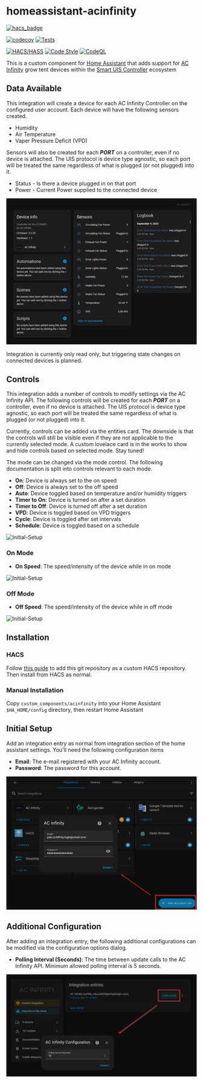 # homeassistant-acinfinity

[![hacs_badge](https://img.shields.io/badge/HACS-Custom-41BDF5.svg)](https://github.com/hacs/integration)

[![codecov](https://codecov.io/gh/dalinicus/homeassistant-acinfinity/graph/badge.svg?token=C4TMDAU344)](https://codecov.io/gh/dalinicus/homeassistant-acinfinity)
[![Tests](https://github.com/dalinicus/homeassistant-acinfinity/actions/workflows/tests.yaml/badge.svg)](https://github.com/dalinicus/homeassistant-acinfinity/actions/workflows/tests.yaml)

[![HACS/HASS](https://github.com/dalinicus/homeassistant-acinfinity/actions/workflows/validate.yaml/badge.svg)](https://github.com/dalinicus/homeassistant-acinfinity/actions/workflows/validate.yaml)
[![Code Style](https://github.com/dalinicus/homeassistant-acinfinity/actions/workflows/style.yaml/badge.svg)](https://github.com/dalinicus/homeassistant-acinfinity/actions/workflows/style.yaml)
[![CodeQL](https://github.com/dalinicus/homeassistant-acinfinity/actions/workflows/codeql.yaml/badge.svg)](https://github.com/dalinicus/homeassistant-acinfinity/actions/workflows/codeql.yaml)

This is a custom component for [Home Assistant](http://home-assistant.io) that adds support for [AC Infinity](https://acinfinity.com/) grow tent devices within the [Smart UIS Controller](https://acinfinity.com/smart-controllers/) ecosystem

## Data Available

This integration will create a device for each AC Infinity Controller on the configured user account. Each device will have the following sensors created.

- Humidity
- Air Temperature
- Vaper Pressure Deficit (VPD)

Sensors will also be created for each ***PORT*** on a controller, even if no device is attached.  The UIS protocol is device type agnostic, so each port will be treated the same regardless of what is plugged (or not plugged) into it.

- Status - Is there a device plugged in on that port
- Power - Current Power supplied to the connected device

![AC-Infinity](/images/ac-infinity-device.png)

Integration is currently only read only, but triggering state changes on connected devices is planned.

## Controls

This integration adds a number of controls to modify settings via the AC Infinity API.  The following controls will be created for each ***PORT*** on a controller, even if no device is attached.  The UIS protocol is device type agnostic, so each port will be treated the same regardless of what is plugged (or not plugged) into it.  

Currently, controls can be added via the entities card.  The downside is that the controls will still be visible even if they are not applicable to the currently selected mode.  A custom lovelace card is in the works to show and hide controls based on selected mode.  Stay tuned!

The mode can be changed via the mode control.  The following documentation is split into controls relevant to each mode.
- **On**: Device is always set to the on speed
- **Off**: Device is always set to the off speed
- **Auto**: Device toggled based on temperature and/or humidity triggers
- **Timer to On**: Device is turned on after a set duration
- **Timer to Off**: Device is turned off after a set duration
- **VPD**: Device is toggled based on VPD triggers
- **Cycle**: Device is toggled after set intervals
- **Schedule**: Device is toggled based on a schedule

![Initial-Setup](/images/mode.png)

### On Mode
- **On Speed**: The speed/intensity of the device while in on mode

![Initial-Setup](/images/mode-on.png)

### Off Mode
- **Off Speed**: The speed/intensity of the device while in off mode

![Initial-Setup](/images/mode-off.png)

## Installation

### HACS

Follow [this guide](https://hacs.xyz/docs/faq/custom_repositories/) to add this git repository as a custom HACS repository. Then install from HACS as normal.

### Manual Installation

Copy `custom_components/acinfinity` into your Home Assistant `$HA_HOME/config` directory, then restart Home Assistant

## Initial Setup
Add an integration entry as normal from integration section of the home assistant settings.  You'll need the following configuration items

- **Email**: The e-mail registered with your AC Infinity account.
- **Password**: The password for this account.

![Initial-Setup](/images/initial-setup.png)

## Additional Configuration

After adding an integration entry, the following additional configurations can be modified via the configuration options dialog.

- **Polling Interval (Seconds)**: The time between update calls to the AC Infinity API.  Minimum allowed polling interval is 5 seconds.

![Additional-Configuration](/images/additional-configuration.png)
